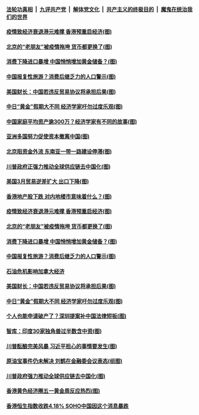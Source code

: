 

####  [法轮功真相](../../../../basic/blob/master/README.md?t=05061831) &nbsp;|&nbsp; [九评共产党](../../../../9ping.md/blob/master/README.md?t=05061831) &nbsp;|&nbsp; [解体党文化](../../../../jtdwh.md/blob/master/README.md?t=05061831)  &nbsp;|&nbsp; [共产主义的终极目的](../../../../gczydzjmd.md/blob/master/README.md?t=05061831) &nbsp;|&nbsp; [魔鬼在统治我们的世界](../../../../mgztzwmdsj.md/blob/master/README.md?t=05061831) 

#### [疫情致经济衰退港元难撑 香港预重启经济(图)](../pages/p5/932241.md?t=05061831) 

#### [北京的“老朋友”被疫情拖垮 货币都更换了(图)](../pages/p5/932251.md?t=05061831) 

#### [消费下降进口暴增 中国悄悄增加黄金储备？(图)](../pages/p5/932215.md?t=05061831) 

#### [中国报复性旅游？消费后继乏力的人口警示(图)](../pages/p5/932210.md?t=05061831) 

#### [美国财长：中国若违反贸易协议将承担后果(图)](../pages/p5/932134.md?t=05061831) 

#### [中日“黄金”假期大不同 经济学家吁勿过度乐观(图)](../pages/p5/932194.md?t=05061831) 

#### [中国家庭平均资产逾300万？经济学家有不同的故事(图)](../pages/p5/932318.md?t=05061831) 

#### [亚洲多国努力促使资本撤离中国(图)](../pages/p5/932302.md?t=05061831) 

#### [北京阻资金外流 东南亚一带一路建设停滞(图)](../pages/p5/932300.md?t=05061831) 

#### [川普政府正强力推动全球供应链去中国化(图)](../pages/p5/932293.md?t=05061831) 

#### [美国3月贸易逆差扩大 出口下降(图)](../pages/p5/932291.md?t=05061831) 

#### [香港地产股下跌 对内地楼市意味着什么？(图)](../pages/p5/932252.md?t=05061831) 

#### [疫情致经济衰退港元难撑 香港预重启经济(图)](../pages/p5/932241.md?t=05061831) 

#### [北京的“老朋友”被疫情拖垮 货币都更换了(图)](../pages/p5/932251.md?t=05061831) 

#### [消费下降进口暴增 中国悄悄增加黄金储备？(图)](../pages/p5/932215.md?t=05061831) 

#### [中国报复性旅游？消费后继乏力的人口警示(图)](../pages/p5/932210.md?t=05061831) 

#### [石油危机影响加拿大经济](../pages/p5/932208.md?t=05061831) 

#### [美国财长：中国若违反贸易协议将承担后果(图)](../pages/p5/932134.md?t=05061831) 

#### [中日“黄金”假期大不同 经济学家吁勿过度乐观(图)](../pages/p5/932194.md?t=05061831) 

#### [个人也能申请破产了？深圳提案补中国法律短板(图)](../pages/p5/932176.md?t=05061831) 

#### [智库：印度30家独角兽过半数含中资(图)](../pages/p5/932174.md?t=05061831) 

#### [川普酝酿完美风暴 习近平担心的事情要发生(图)](../pages/p5/932116.md?t=05061831) 

#### [原油宝事件仍未解决 刘鹤在金融委会议表态(组图)](../pages/p5/932122.md?t=05061831) 

#### [川普政府强力推动全球供应链去中国化(图)](../pages/p5/932143.md?t=05061831) 

#### [香港黄色经济圈五一黄金周反应热烈(图)](../pages/p5/932137.md?t=05061831) 

#### [香港恒生指数收跌4.18% SOHO中国因这个消息暴跌](../pages/p5/932100.md?t=05061831) 

